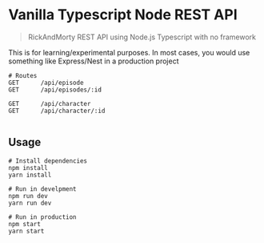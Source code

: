 # Vanilla Typescript Node REST API

> RickAndMorty REST API using Node.js Typescript with no framework

This is for learning/experimental purposes. In most cases, you would use something like Express/Nest in a production project

```
# Routes
GET      /api/episode
GET      /api/episodes/:id

GET      /api/character
GET      /api/character/:id


```

## Usage

```
# Install dependencies
npm install
yarn install

# Run in develpment
npm run dev
yarn run dev

# Run in production
npm start
yarn start
```

